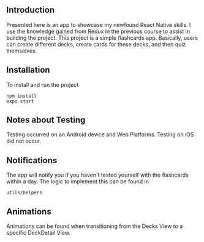 ## Introduction

Presented here is an app to showcase my newfound React Native skills. I use the
knowledge gained from Redux in the previous course to assist in building the project.
This project is a simple  flashcards app. Basically, users can create different
decks, create cards for these decks, and then quiz themselves.

## Installation

To install and run the project
```
npm install
expo start
```

## Notes about Testing

Testing occurred on an Android device and Web Platforms. Testing on iOS did not
occur.

## Notifications

The app will notify you if you haven't tested yourself with the flashcards within
a day. The logic to implement this can be found in
```
utils/helpers
```

## Animations
Animations can be found when transitioning from the Decks View to a specific
DeckDetail View.

